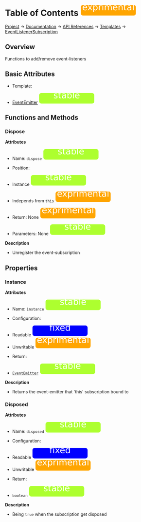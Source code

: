 # Table of Contents ![exprimental]
[Project](https://github.com/ksxatompackages/quick-spawn) → [Documentation](../..) → [API References](..) → [Templates](.) → [EventListenerSubscription](./event-listener-subscription.md)

## Overview

Functions to add/remove event-listeners

## Basic Attributes

 * Template:
  - [EventEmitter](./event-emitter) ![stable]

## Functions and Methods

### Dispose

**Attributes**

 * Name: `dispose` ![stable]

 * Position:
  - Instance ![stable]

 * Independs from `this` ![exprimental]

 * Return: None ![exprimental]

 * Parameters: None ![stable]

**Description**

 * Unregister the event-subscription

## Properties

### Instance

**Attributes**

 * Name: `instance` ![stable]

 * Configuration:
  - Readable ![fixed]
  - Unwritable ![exprimental]

 * Return:
  - [`EventEmitter`](./event-emitter.md) ![stable]

**Description**

 * Returns the event-emitter that 'this' subscription bound to

### Disposed

**Attributes**

 * Name: `disposed` ![stable]

 * Configuration:
  - Readable ![fixed]
  - Unwritable ![exprimental]

 * Return:
  - `boolean` ![stable]

**Description**

 * Being `true` when the subscription get disposed

 [fixed]: https://raw.githubusercontent.com/ksxatompackages/quick-spawn/documentation/docs/images/badges/fixed.svg
 [stable]: https://raw.githubusercontent.com/ksxatompackages/quick-spawn/documentation/docs/images/badges/stable.svg
 [exprimental]: https://raw.githubusercontent.com/ksxatompackages/quick-spawn/documentation/docs/images/badges/exprimental.svg
 [deprecated]: https://raw.githubusercontent.com/ksxatompackages/quick-spawn/documentation/docs/images/badges/deprecated.svg
